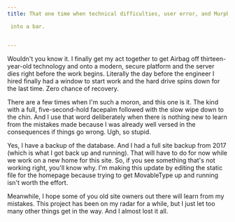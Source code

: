```yaml
---
title: That one time when technical difficulties, user error, and Murphy's Law walk

 into a bar.


---
```


Wouldn't you know it. I finally get my act together to get Airbag off thirteen-year-old technology and onto a modern, secure platform and the server dies right before the work begins. Literally the day before the engineer I hired finally had a window to start work and the hard drive spins down for the last time. Zero chance of recovery.



There are a few times when I'm such a moron, and this one is it. The kind with a full, five-second-hold facepalm followed with the slow wipe down to the chin. And I use that word deliberately when there is nothing new to learn from the mistakes made because I was already well versed in the consequences if things go wrong. Ugh, so stupid.



Yes, I have a backup of the database. And I had a full site backup from 2017 (which is what I got back up and running). That will have to do for now while we work on a new home for this site. So, if you see something that's not working right, you'll know why. I'm making this update by editing the static file for the homepage because trying to get MovableType up and running isn't worth the effort.



Meanwhile, I hope some of you old site owners out there will learn from my mistakes. This project has been on my radar for a while, but I just let too many other things get in the way. And I almost lost it all.

